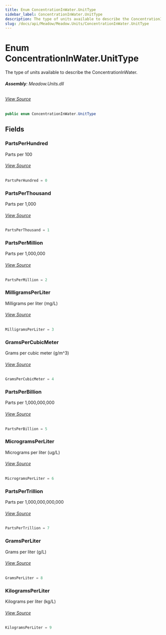 ```yaml
---
title: Enum ConcentrationInWater.UnitType
sidebar_label: ConcentrationInWater.UnitType
description: The type of units available to describe the ConcentrationInWater.
slug: /docs/api/Meadow/Meadow.Units/ConcentrationInWater.UnitType
---
```

# Enum ConcentrationInWater.UnitType
The type of units available to describe the ConcentrationInWater.

###### **Assembly**: Meadow.Units.dll
###### [View Source](https://github.com/WildernessLabs/Meadow.Units.git/blob/develop/Source/Meadow.Units/ConcentrationInWater.cs#L47)
```csharp title="Declaration"
public enum ConcentrationInWater.UnitType
```
## Fields
### PartsPerHundred
Parts per 100
###### [View Source](https://github.com/WildernessLabs/Meadow.Units.git/blob/develop/Source/Meadow.Units/ConcentrationInWater.cs#L52)
```csharp title="Declaration"
PartsPerHundred = 0
```
### PartsPerThousand
Parts per 1,000
###### [View Source](https://github.com/WildernessLabs/Meadow.Units.git/blob/develop/Source/Meadow.Units/ConcentrationInWater.cs#L56)
```csharp title="Declaration"
PartsPerThousand = 1
```
### PartsPerMillion
Parts per 1,000,000
###### [View Source](https://github.com/WildernessLabs/Meadow.Units.git/blob/develop/Source/Meadow.Units/ConcentrationInWater.cs#L60)
```csharp title="Declaration"
PartsPerMillion = 2
```
### MilligramsPerLiter
Milligrams per liter (mg/L)
###### [View Source](https://github.com/WildernessLabs/Meadow.Units.git/blob/develop/Source/Meadow.Units/ConcentrationInWater.cs#L64)
```csharp title="Declaration"
MilligramsPerLiter = 3
```
### GramsPerCubicMeter
Grams per cubic meter (g/m^3)
###### [View Source](https://github.com/WildernessLabs/Meadow.Units.git/blob/develop/Source/Meadow.Units/ConcentrationInWater.cs#L68)
```csharp title="Declaration"
GramsPerCubicMeter = 4
```
### PartsPerBillion
Parts per 1,000,000,000
###### [View Source](https://github.com/WildernessLabs/Meadow.Units.git/blob/develop/Source/Meadow.Units/ConcentrationInWater.cs#L72)
```csharp title="Declaration"
PartsPerBillion = 5
```
### MicrogramsPerLiter
Micrograms per liter (ug/L)
###### [View Source](https://github.com/WildernessLabs/Meadow.Units.git/blob/develop/Source/Meadow.Units/ConcentrationInWater.cs#L76)
```csharp title="Declaration"
MicrogramsPerLiter = 6
```
### PartsPerTrillion
Parts per 1,000,000,000,000
###### [View Source](https://github.com/WildernessLabs/Meadow.Units.git/blob/develop/Source/Meadow.Units/ConcentrationInWater.cs#L80)
```csharp title="Declaration"
PartsPerTrillion = 7
```
### GramsPerLiter
Grams per liter (g/L)
###### [View Source](https://github.com/WildernessLabs/Meadow.Units.git/blob/develop/Source/Meadow.Units/ConcentrationInWater.cs#L84)
```csharp title="Declaration"
GramsPerLiter = 8
```
### KilogramsPerLiter
Kilograms per liter (kg/L)
###### [View Source](https://github.com/WildernessLabs/Meadow.Units.git/blob/develop/Source/Meadow.Units/ConcentrationInWater.cs#L88)
```csharp title="Declaration"
KilogramsPerLiter = 9
```
